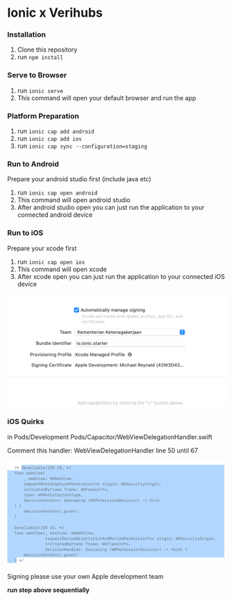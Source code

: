 # Ionic x Verihubs

### Installation
1. Clone this repository
2. run `npm install`

### Serve to Browser
1. run `ionic serve`
2. This command will open your default browser and run the app

### Platform Preparation
1. run `ionic cap add android`
2. run `ionic cap add ios`
3. run `ionic cap sync --configuration=staging`

### Run to Android
Prepare your android studio first (include java etc)
1. run `ionic cap open android`
2. This command will open android studio
3. After android studio open you can just run the application to your connected android device

### Run to iOS
Prepare your xcode first
1. run `ionic cap open ios`
2. This command will open xcode
3. After xcode open you can just run the application to your connected iOS device

![img.png](img.png)

### iOS Quirks
in Pods/Development Pods/Capacitor/WebViewDelegationHandler.swift

Comment this handler: WebViewDelegationHandler line 50 until 67

![img_1.png](img_1.png)

Signing please use your own Apple development team

**run step above sequentially**
